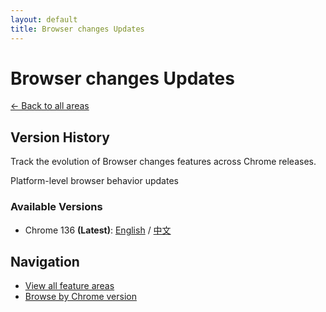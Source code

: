 ```yaml
---
layout: default
title: Browser changes Updates
---
```


# Browser changes Updates

[← Back to all areas](../index.html)

## Version History

Track the evolution of Browser changes features across Chrome releases.

Platform-level browser behavior updates

### Available Versions

- Chrome 136 **(Latest)**: [English](./chrome-136-en.html) / [中文](./chrome-136-zh.html)

## Navigation

- [View all feature areas](../index.html)
- [Browse by Chrome version](../../versions/index.html)
